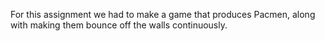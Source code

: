 For this assignment we had to make a game that produces Pacmen, along with making them bounce off the walls continuously.
